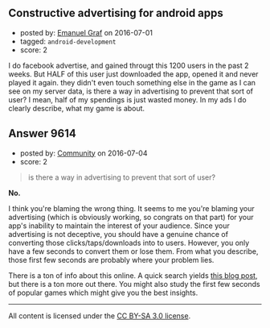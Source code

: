 ## Constructive advertising for android apps

- posted by: [Emanuel Graf](https://stackexchange.com/users/5310240/emanuel-graf) on 2016-07-01
- tagged: `android-development`
- score: 2

<p>I do facebook advertise, and gained througt this 1200 users in the past 2 weeks. But HALF of this user just downloaded the app, opened it and never played it again. they didn't even touch something else in the game as I can see on my server data, is there a way in advertising to prevent that sort of user? I mean, half of my spendings is just wasted money. In my ads I do clearly describe, what my game is about.</p>



## Answer 9614

- posted by: [Community](https://stackexchange.com/users/-1/community) on 2016-07-04
- score: 2

<blockquote>
  <p>is there a way in advertising to prevent that sort of user?</p>
</blockquote>

<p><strong>No.</strong></p>

<p>I think you're blaming the wrong thing. It seems to me you're blaming your advertising (which is obviously working, so congrats on that part) for your app's inability to maintain the interest of your audience. Since your advertising is not deceptive, you should have a genuine chance of converting those clicks/taps/downloads into to users. However, you only have a few seconds to convert them or lose them. From what you describe, those first few seconds are probably where your problem lies.</p>

<p>There is a ton of info about this online. A quick search yields <a href="http://blog.eyequant.com/blog/2013/04/08/how-many-seconds-does-your-website-have-to-capture-user-attention" rel="nofollow">this blog post</a>, but there is a ton more out there. You might also study the first few seconds of popular games which might give you the best insights.</p>




---

All content is licensed under the [CC BY-SA 3.0 license](https://creativecommons.org/licenses/by-sa/3.0/).
